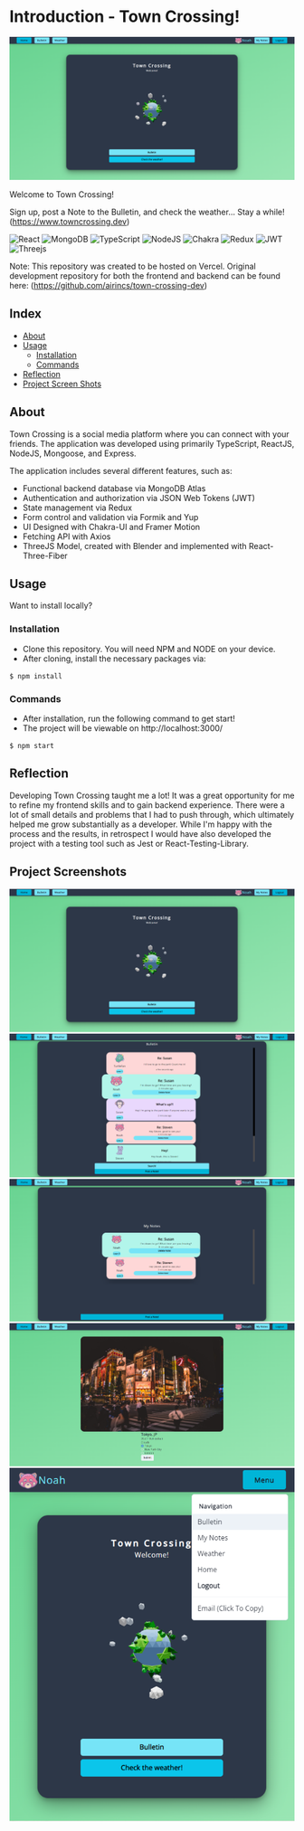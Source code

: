 # Introduction - Town Crossing!

![Home](./src/assets/images/Home.PNG)

Welcome to Town Crossing!

Sign up, post a Note to the Bulletin, and check the weather... Stay a while!
(https://www.towncrossing.dev)

![React](https://img.shields.io/badge/react-%2320232a.svg?style=for-the-badge&logo=react&logoColor=%2361DAFB)
![MongoDB](https://img.shields.io/badge/MongoDB-%234ea94b.svg?style=for-the-badge&logo=mongodb&logoColor=white)
![TypeScript](https://img.shields.io/badge/typescript-%23007ACC.svg?style=for-the-badge&logo=typescript&logoColor=white)
![NodeJS](https://img.shields.io/badge/node.js-6DA55F?style=for-the-badge&logo=node.js&logoColor=white)
![Chakra](https://img.shields.io/badge/chakra-%234ED1C5.svg?style=for-the-badge&logo=chakraui&logoColor=white)
![Redux](https://img.shields.io/badge/redux-%23593d88.svg?style=for-the-badge&logo=redux&logoColor=white)
![JWT](https://img.shields.io/badge/JWT-black?style=for-the-badge&logo=JSON%20web%20tokens)
![Threejs](https://img.shields.io/badge/threejs-black?style=for-the-badge&logo=three.js&logoColor=white)

Note: This repository was created to be hosted on Vercel. Original development repository for both the frontend and backend can be found here: (https://github.com/airincs/town-crossing-dev)

## Index

- [About](#about)
- [Usage](#usage)
  - [Installation](#installation)
  - [Commands](#commands)
- [Reflection](#reflection)
- [Project Screen Shots](#project-screenshots)

## About

Town Crossing is a social media platform where you can connect with your friends. The application was developed using primarily TypeScript, ReactJS, NodeJS, Mongoose, and Express.

The application includes several different features, such as:

- Functional backend database via MongoDB Atlas
- Authentication and authorization via JSON Web Tokens (JWT)
- State management via Redux
- Form control and validation via Formik and Yup
- UI Designed with Chakra-UI and Framer Motion
- Fetching API with Axios
- ThreeJS Model, created with Blender and implemented with React-Three-Fiber

## Usage

Want to install locally?

### Installation

- Clone this repository. You will need NPM and NODE on your device.
- After cloning, install the necessary packages via:

```
$ npm install
```

### Commands

- After installation, run the following command to get start!
- The project will be viewable on http://localhost:3000/

```
$ npm start
```

## Reflection

Developing Town Crossing taught me a lot! It was a great opportunity for me to refine my frontend skills and to gain backend experience. There were a lot of small details and problems that I had to push through, which ultimately helped me grow substantially as a developer. While I'm happy with the process and the results, in retrospect I would have also developed the project with a testing tool such as Jest or React-Testing-Library.

## Project Screenshots

![Home](./src/assets/images/Home.PNG)
![Bulletin](./src/assets/images/Bulletin.PNG)
![MyNotes](./src/assets/images/MyNotes.PNG)
![Weather](./src/assets/images/Weather.PNG)
![Responsive](./src/assets/images/Responsive.PNG)
